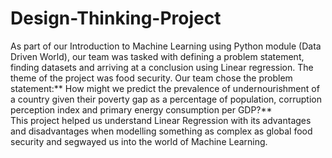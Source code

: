 # Design-Thinking-Project
As part of our Introduction to Machine Learning using Python module (Data Driven World), our team was tasked with defining a problem statement, finding datasets and arriving at a conclusion using Linear regression. The theme of the project was food security. Our team chose the problem statement:** How might we predict the prevalence of undernourishment of a country given their poverty gap as a percentage of population, corruption perception index and primary energy consumption per GDP?**  
This project helped us understand Linear Regression with its advantages and disadvantages when modelling something as complex as global food security and segwayed us into the world of Machine Learning.
